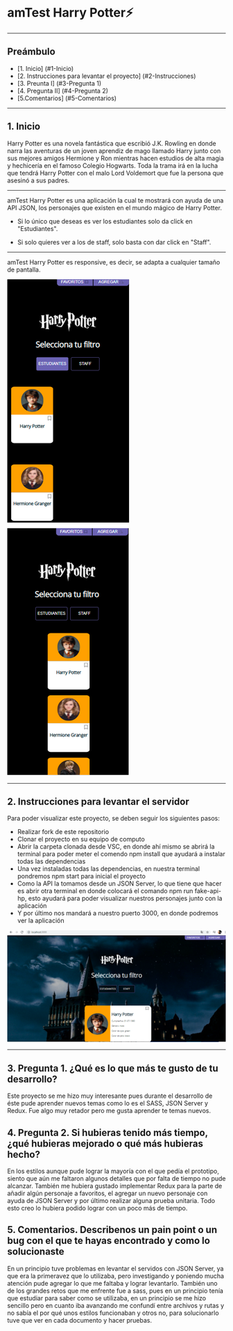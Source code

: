 # amTest Harry Potter⚡
__________________________________________________________________________________________________________________________________________________________________________________
## Preámbulo
* [1. Inicio] (#1-Inicio)
* [2. Instrucciones para levantar el proyecto] (#2-Instrucciones)
* [3. Preunta I] (#3-Pregunta 1)
* [4. Pregunta II] (#4-Pregunta 2)
* [5.Comentarios] (#5-Comentarios)
***
## 1. Inicio

Harry Potter es una novela fantástica que escribió J.K. Rowling en donde narra las aventuras de un joven aprendiz de mago llamado Harry junto con sus mejores amigos Hermione y Ron mientras hacen estudios de alta magia y hechicería en el famoso Colegio Hogwarts.
Toda la trama irá en la lucha que tendrá Harry Potter con el malo Lord Voldemort que fue la persona que asesinó a sus padres.
__________________________________________________________________________________________________________________________________________________________________________________
amTest Harry Potter es una aplicación la cual te mostrará con ayuda de una API JSON, los personajes que existen en el mundo mágico de Harry Potter.


- Si lo único que deseas es ver los estudiantes solo da click en "Estudiantes".

- Si solo quieres ver a los de staff, solo basta con dar click en "Staff".
________________________________________________________________________________________________________________________________________________________________________________
amTest Harry Potter es responsive, es decir, se adapta a cualquier tamaño de pantalla. 
                
![](/testhp/src/assets/imagen3.png) 
![](/testhp/src/assets/imagen2.png) 

_________________________________________________________________________________________________________________________________________________________________________________
## 2. Instrucciones para levantar el servidor

Para poder visualizar este proyecto, se deben seguir los siguientes pasos:

- Realizar fork de este repositorio
- Clonar el proyecto en su equipo de computo
- Abrir la carpeta clonada desde VSC, en donde ahí mismo se abrirá la terminal para poder meter el comendo npm install que ayudará a instalar todas las dependencias
- Una vez instaladas todas las dependencias, en nuestra terminal pondremos npm start para inicial el proyecto
- Como la API la tomamos desde un JSON Server, lo que tiene que hacer es abrir otra terminal en donde colocará el comando npm run fake-api-hp, esto ayudará para poder visualizar nuestros personajes junto con la aplicación
- Y por último nos mandará a nuestro puerto 3000, en donde podremos ver la aplicación

![](/testhp/src/assets/imagen1.png) 

_________________________________________________________________________________________________________________________________________________________________________________
## 3. Pregunta 1. ¿Qué es lo que más te gusto de tu desarrollo?

Este proyecto se me hizo muy interesante pues durante el desarrollo de éste pude aprender nuevos temas como lo es el SASS, JSON Server y Redux. Fue algo muy retador pero me gusta aprender te temas nuevos.

## 4. Pregunta 2. Si hubieras tenido más tiempo, ¿qué hubieras mejorado o qué más hubieras hecho?

En los estilos aunque pude lograr la mayoría con el que pedía el prototipo, siento que aún me faltaron algunos detalles que por falta de tiempo no pude alcanzar. También me hubiera gustado implementar Redux para la parte de añadir algún personaje a favoritos, el agregar un nuevo personaje con ayuda de JSON Server y por último realizar alguna prueba unitaria. Todo esto creo lo hubiera podido lograr con un poco más de tiempo.

## 5. Comentarios. Describenos un pain point o un bug con el que te hayas encontrado y como lo solucionaste

En un principio tuve problemas en levantar el servidos con JSON Server, ya que era la primeravez que lo utilizaba, pero investigando y poniendo mucha atención pude agregar lo que me faltaba y lograr levantarlo. 
También uno de los grandes retos que me enfrente fue a sass, pues en un principio tenía que estudiar para saber como se utilizaba, en un principio se me hizo sencillo pero en cuanto iba avanzando me confundí entre archivos y rutas y no sabía el por qué unos estilos funcionaban y otros no, para solucionarlo tuve que ver en cada documento y hacer pruebas.
